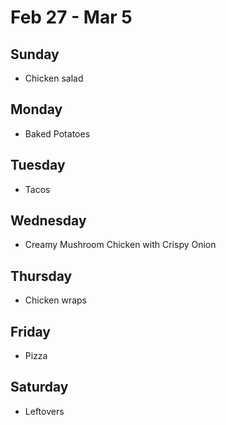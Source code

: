 # Feb 27 - Mar 5

## Sunday

* Chicken salad

## Monday

* Baked Potatoes

## Tuesday

* Tacos

## Wednesday

* Creamy Mushroom Chicken with Crispy Onion

## Thursday

* Chicken wraps

## Friday

* Pizza

## Saturday

* Leftovers
